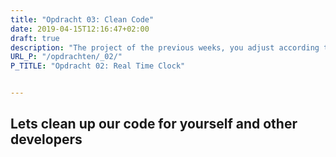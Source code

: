 ```yaml
---
title: "Opdracht 03: Clean Code"
date: 2019-04-15T12:16:47+02:00
draft: true
description: "The project of the previous weeks, you adjust according to the principles of Clean Code"
URL_P: "/opdrachten/_02/"
P_TITLE: "Opdracht 02: Real Time Clock"


---
```

## Lets clean up our code for yourself and other developers
